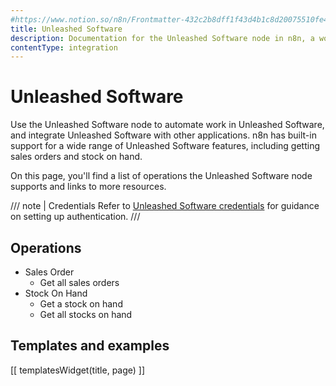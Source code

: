 ```yaml
---
#https://www.notion.so/n8n/Frontmatter-432c2b8dff1f43d4b1c8d20075510fe4
title: Unleashed Software
description: Documentation for the Unleashed Software node in n8n, a workflow automation platform. Includes details of operations and configuration, and links to examples and credentials information.
contentType: integration
---
```


# Unleashed Software

Use the Unleashed Software node to automate work in Unleashed Software, and integrate Unleashed Software with other applications. n8n has built-in support for a wide range of Unleashed Software features, including getting sales orders and stock on hand. 

On this page, you'll find a list of operations the Unleashed Software node supports and links to more resources.

/// note | Credentials
Refer to [Unleashed Software credentials](/integrations/builtin/credentials/unleashedsoftware/) for guidance on setting up authentication. 
///

## Operations

* Sales Order
    * Get all sales orders
* Stock On Hand
    * Get a stock on hand
    * Get all stocks on hand

## Templates and examples

<!-- see https://www.notion.so/n8n/Pull-in-templates-for-the-integrations-pages-37c716837b804d30a33b47475f6e3780 -->
[[ templatesWidget(title, page) ]]
